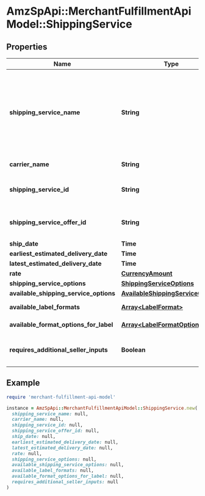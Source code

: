 # AmzSpApi::MerchantFulfillmentApiModel::ShippingService

## Properties

| Name | Type | Description | Notes |
| ---- | ---- | ----------- | ----- |
| **shipping_service_name** | **String** | A plain text representation of a carrier&#39;s shipping service. For example, \&quot;UPS Ground\&quot; or \&quot;FedEx Standard Overnight\&quot;.  |  |
| **carrier_name** | **String** | The name of the carrier. |  |
| **shipping_service_id** | **String** | An Amazon-defined shipping service identifier. |  |
| **shipping_service_offer_id** | **String** | An Amazon-defined shipping service offer identifier. |  |
| **ship_date** | **Time** |  |  |
| **earliest_estimated_delivery_date** | **Time** |  | [optional] |
| **latest_estimated_delivery_date** | **Time** |  | [optional] |
| **rate** | [**CurrencyAmount**](CurrencyAmount.md) |  |  |
| **shipping_service_options** | [**ShippingServiceOptions**](ShippingServiceOptions.md) |  |  |
| **available_shipping_service_options** | [**AvailableShippingServiceOptions**](AvailableShippingServiceOptions.md) |  | [optional] |
| **available_label_formats** | [**Array&lt;LabelFormat&gt;**](LabelFormat.md) | List of label formats. | [optional] |
| **available_format_options_for_label** | [**Array&lt;LabelFormatOption&gt;**](LabelFormatOption.md) | The available label formats. | [optional] |
| **requires_additional_seller_inputs** | **Boolean** | When true, additional seller inputs are required. |  |

## Example

```ruby
require 'merchant-fulfillment-api-model'

instance = AmzSpApi::MerchantFulfillmentApiModel::ShippingService.new(
  shipping_service_name: null,
  carrier_name: null,
  shipping_service_id: null,
  shipping_service_offer_id: null,
  ship_date: null,
  earliest_estimated_delivery_date: null,
  latest_estimated_delivery_date: null,
  rate: null,
  shipping_service_options: null,
  available_shipping_service_options: null,
  available_label_formats: null,
  available_format_options_for_label: null,
  requires_additional_seller_inputs: null
)
```

